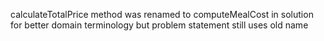 calculateTotalPrice method was renamed to computeMealCost in solution for better domain terminology but problem statement still uses old name
